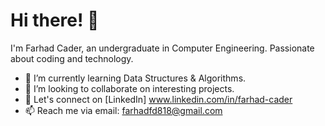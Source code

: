 # Hi there! 👋

I'm Farhad Cader, an undergraduate in Computer Engineering. Passionate about coding and technology.

- 🌱 I’m currently learning Data Structures & Algorithms.
- 🔭 I’m looking to collaborate on interesting projects.
- 💬 Let's connect on [LinkedIn] www.linkedin.com/in/farhad-cader
- 📫 Reach me via email: farhadfd818@gmail.com


